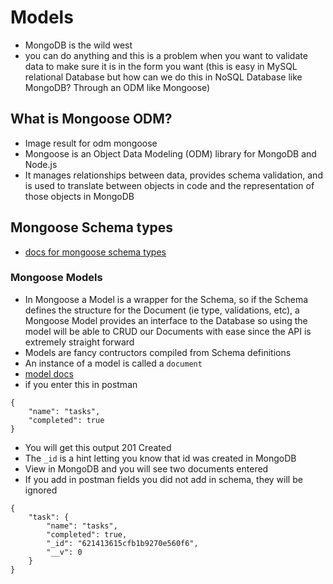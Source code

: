 # Models
* MongoDB is the wild west
* you can do anything and this is a problem when you want to validate data to make sure it is in the form you want (this is easy in MySQL relational Database but how can we do this in NoSQL Database like MongoDB? Through an ODM like Mongoose)

## What is Mongoose ODM?
* Image result for odm mongoose
* Mongoose is an Object Data Modeling (ODM) library for MongoDB and Node.js
* It manages relationships between data, provides schema validation, and is used to translate between objects in code and the representation of those objects in MongoDB

## Mongoose Schema types
* [docs for mongoose schema types](https://mongoosejs.com/docs/schematypes.html)
### Mongoose Models
* In Mongoose a Model is a wrapper for the Schema, so if the Schema defines the structure for the Document (ie type, validations, etc), a Mongoose Model provides an interface to the Database so using the model will be able to CRUD our Documents with ease since the API is extremely straight forward
* Models are fancy contructors compiled from Schema definitions 
* An instance of a model is called a `document`
* [model docs](https://mongoosejs.com/docs/models.html)
* if you enter this in postman

```
{
    "name": "tasks",
    "completed": true
}
```

* You will get this output 201 Created
* The `_id` is a hint letting you know that id was created in MongoDB
* View in MongoDB and you will see two documents entered
* If you add in postman fields you did not add in schema, they will be ignored
```
{
    "task": {
        "name": "tasks",
        "completed": true,
        "_id": "621413615cfb1b9270e560f6",
        "__v": 0
    }
}
```
